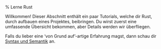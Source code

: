 % Lerne Rust

Willkommen! Dieser Abschnitt enthält ein paar Tutorials, welche dir Rust, durch
aufbauen eines Projektes, beibringen. Du wirst zuerst eine umfassende Übersicht
bekommen, aber Details werden wir überfliegen.

Falls du lieber eine ‘von Grund auf’-artige Erfahrung magst, dann schau dir
[Syntax und Semantik][ss] an.

[ss]: Syntax_Und_Semantik.md
